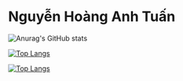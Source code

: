 # Nguyễn Hoàng Anh Tuấn

![Anurag's GitHub stats](https://github-readme-stats.vercel.app/api?username=nguyenhoanganhtuan1206&show_icons=true)


[![Top Langs](https://github-readme-stats.vercel.app/api/top-langs/?username=nguyenhoanganhtuan1206&langs_count=8)](https://github.com/anuraghazra/github-readme-stats)

[![Top Langs](https://github-readme-stats.vercel.app/api/top-langs/?username=nguyenhoanganhtuan1206&layout=compact)](https://github.com/anuraghazra/github-readme-stats)

